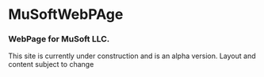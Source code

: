 # MuSoftWebPAge
<h3>WebPage for MuSoft LLC.</h3>

<p>This site is currently under construction and is an alpha version. 
Layout and content subject to change</p>

